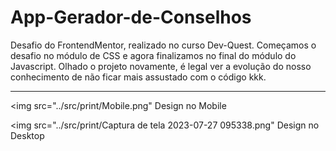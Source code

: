 # App-Gerador-de-Conselhos
 
Desafio do FrontendMentor, realizado no curso Dev-Quest.
Começamos o desafio no módulo de CSS e agora finalizamos no final do módulo do Javascript. 
Olhado o projeto novamente, é legal ver a evolução do nosso conhecimento de não ficar mais assustado com o código kkk.

-------------
<img src="../src/print/Mobile.png"
Design no Mobile

<img src="../src/print/Captura de tela 2023-07-27 095338.png"
Design no Desktop
